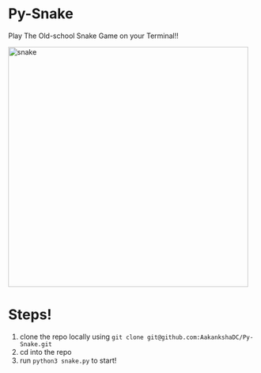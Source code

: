 # Py-Snake
Play The Old-school Snake Game on your Terminal!!

<img width="485" alt="snake" src="https://github.com/user-attachments/assets/47b1064d-5d0b-4101-aae8-e0aa43f688ee" />

# Steps!
1. clone the repo locally using `git clone git@github.com:AakankshaDC/Py-Snake.git`
2. cd into the repo
3. run `python3 snake.py` to start!
